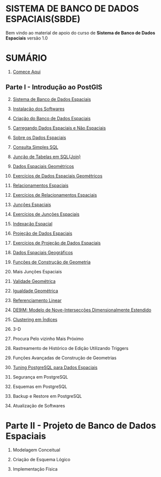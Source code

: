 # SISTEMA DE BANCO DE DADOS ESPACIAIS(SBDE)

Bem vindo ao material de apoio do curso de **Sistema de Banco de Dados Espaciais** versão 1.0

# SUMÁRIO

1. [Comece Aqui](https://github.com/deamorim2/sbde/blob/master/wiki/01/texto.md)

## Parte I - Introdução ao PostGIS

2. [Sistema de Banco de Dados Espaciais](https://github.com/deamorim2/sbde/blob/master/wiki/02/texto.md)

3. [Instalação dos Softwares](https://github.com/deamorim2/sbde/blob/master/wiki/03/texto.md)

4. [Criação do Banco de Dados Espaciais](https://github.com/deamorim2/sbde/blob/master/wiki/04/texto.md)

5. [Carregando Dados Espaciais e Não Espaciais](https://github.com/deamorim2/sbde/blob/master/wiki/05/texto.md)

6. [Sobre os Dados Espaciais](https://github.com/deamorim2/sbde/blob/master/wiki/06/texto.md)

7. [Consulta Simples SQL](https://github.com/deamorim2/sbde/blob/master/wiki/07/texto.md)

8. [Junção de Tabelas em SQL(Join)](https://github.com/deamorim2/sbde/blob/master/wiki/08/texto.md)

9. [Dados Espaciais Geométricos](https://github.com/deamorim2/sbde/blob/master/wiki/09/texto.md)
 10. [Exercícios de Dados Espaciais Geométricos](https://github.com/deamorim2/sbde/blob/master/wiki/10/texto.md) 

11. [Relacionamentos Espaciais](https://github.com/deamorim2/sbde/blob/master/wiki/11/texto.md)

12. [Exercícios de Relacionamentos Espaciais](https://github.com/deamorim2/sbde/blob/master/wiki/12/texto.md)

13. [Junções Espaciais](https://github.com/deamorim2/sbde/blob/master/wiki/13/texto.md)

14. [Exercícios de Junções Espaciais](https://github.com/deamorim2/sbde/blob/master/wiki/14/texto.md)

15. [Indexação Espacial](https://github.com/deamorim2/sbde/blob/master/wiki/15/texto.md)

16. [Projeção de Dados Espaciais](https://github.com/deamorim2/sbde/blob/master/wiki/16/texto.md)

17. [Exercícios de Projeção de Dados Espaciais](https://github.com/deamorim2/sbde/blob/master/wiki/17/texto.md)

18. [Dados Espaciais Geográficos](https://github.com/deamorim2/sbde/blob/master/wiki/18/texto.md)

19. [Funções de Construção de Geometria](https://github.com/deamorim2/sbde/blob/master/wiki/19/texto.md)

20. Mais Junções Espaciais

21. [Validade Geométrica](https://github.com/deamorim2/sbde/blob/master/wiki/21/texto.md)

22. [Igualdade Geométrica](https://github.com/deamorim2/sbde/blob/master/wiki/22/texto.md)

23. [Referenciamento Linear](https://github.com/deamorim2/sbde/blob/master/wiki/23/texto.md)

24. [DE9IM: Modelo de Nove-Intersecções Dimensionalmente Estendido](https://github.com/deamorim2/sbde/blob/master/wiki/24/texto.md)

25. [Clustering em Índices](https://github.com/deamorim2/sbde/blob/master/wiki/25/texto.md)

26. 3-D

27. Procura Pelo vizinho Mais Próximo

28. Rastreamento de Histórico de Edição Utilizando Triggers

29. Funções Avançadas de Construção de Geometrias

30. [Tuning PostgreSQL para Dados Espaciais](https://github.com/deamorim2/sbde/blob/master/wiki/30/texto.md)

31. Segurança em PostgreSQL

32. Esquemas em PostgreSQL

33. Backup e Restore em PostgreSQL

34. Atualização de Softwares

# Parte II - Projeto de Banco de Dados Espaciais

1. Modelagem Conceitual

2. Criação de Esquema Lógico

3. Implementação Física
